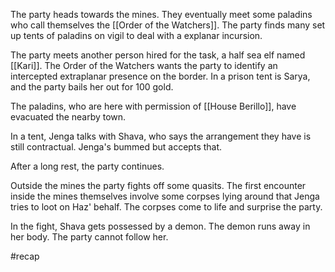 The party heads towards the mines. They eventually meet some paladins who call themselves the [[Order of the Watchers]]. The party finds many set up tents of paladins on vigil to deal with a explanar incursion. 

The party meets another person hired for the task, a half sea elf named [[Kari]].
The Order of the Watchers wants the party to identify an intercepted extraplanar presence on the border. In a prison tent is Sarya, and the party bails her out for 100 gold. 

The paladins, who are here with permission of [[House Berillo]], have evacuated the nearby town. 

In a tent, Jenga talks with Shava, who says the arrangement they have is still contractual. Jenga's bummed but accepts that. 

After a long rest, the party continues.

Outside the mines the party fights off some quasits. The first encounter inside the mines themselves involve some corpses lying around that Jenga tries to loot on Haz' behalf. The corpses come to life and surprise the party.

In the fight, Shava gets possessed by a demon. The demon runs away in her body. The party cannot follow her.

#recap